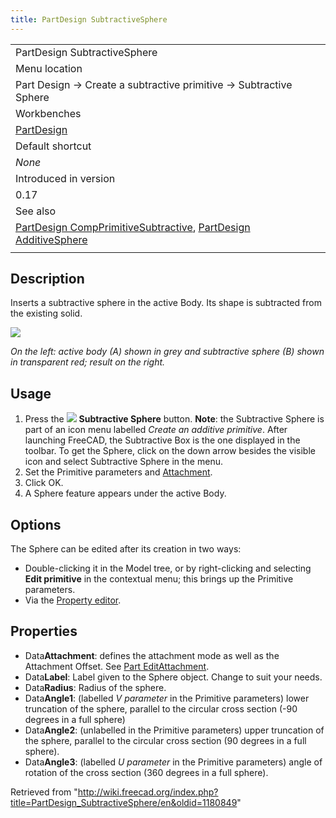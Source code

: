 ```yaml
---
title: PartDesign SubtractiveSphere
---
```


|                                                                                                                                                                                                        |
| ------------------------------------------------------------------------------------------------------------------------------------------------------------------------------------------------------ |
| PartDesign SubtractiveSphere                                                                                                                                                                           |
| Menu location                                                                                                                                                                                          |
| Part Design → Create a subtractive primitive → Subtractive Sphere                                                                                                                                      |
| Workbenches                                                                                                                                                                                            |
| [PartDesign](/PartDesign_Workbench "PartDesign Workbench")                                                                                                                                             |
| Default shortcut                                                                                                                                                                                       |
| _None_                                                                                                                                                                                                 |
| Introduced in version                                                                                                                                                                                  |
| 0.17                                                                                                                                                                                                   |
| See also                                                                                                                                                                                               |
| [PartDesign CompPrimitiveSubtractive](/PartDesign_CompPrimitiveSubtractive "PartDesign CompPrimitiveSubtractive"), [PartDesign AdditiveSphere](/PartDesign_AdditiveSphere "PartDesign AdditiveSphere") |
|                                                                                                                                                                                                        |

## Description

Inserts a subtractive sphere in the active Body. Its shape is subtracted from the existing solid.

![](/images/PartDesign_SubtractiveSphere_example.svg)

_On the left: active body (A) shown in grey and subtractive sphere (B) shown in transparent red; result on the right._

## Usage

1. Press the ![](/images/PartDesign_SubtractiveSphere.svg) **Subtractive Sphere** button. **Note**: the Subtractive Sphere is part of an icon menu labelled _Create an additive primitive_. After launching FreeCAD, the Subtractive Box is the one displayed in the toolbar. To get the Sphere, click on the down arrow besides the visible icon and select Subtractive Sphere in the menu.
2. Set the Primitive parameters and [Attachment](/Part_EditAttachment "Part EditAttachment").
3. Click OK.
4. A Sphere feature appears under the active Body.

## Options

The Sphere can be edited after its creation in two ways:

- Double-clicking it in the Model tree, or by right-clicking and selecting **Edit primitive** in the contextual menu; this brings up the Primitive parameters.
- Via the [Property editor](/Property_editor "Property editor").

## Properties

- Data**Attachment**: defines the attachment mode as well as the Attachment Offset. See [Part EditAttachment](/Part_EditAttachment "Part EditAttachment").
- Data**Label**: Label given to the Sphere object. Change to suit your needs.
- Data**Radius**: Radius of the sphere.
- Data**Angle1**: (labelled _V parameter_ in the Primitive parameters) lower truncation of the sphere, parallel to the circular cross section (-90 degrees in a full sphere)
- Data**Angle2**: (unlabelled in the Primitive parameters) upper truncation of the sphere, parallel to the circular cross section (90 degrees in a full sphere).
- Data**Angle3**: (labelled _U parameter_ in the Primitive parameters) angle of rotation of the cross section (360 degrees in a full sphere).

Retrieved from "<http://wiki.freecad.org/index.php?title=PartDesign_SubtractiveSphere/en&oldid=1180849>"
